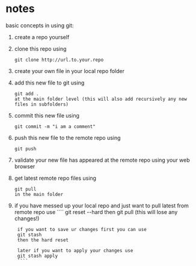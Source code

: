 # notes

basic concepts in using git:
1. create a repo yourself 
2. clone this repo using 
    ````
    git clone http://url.to.your.repo
    ````
3. create your own file in your local repo folder 
4. add this new file to git using 
    ````
    git add .
    at the main folder level (this will also add recursively any new files in subfolders)
    ````
5. commit this new file using 
    ````
    git commit -m "i am a comment" 
    ````
6. push this new file to the remote repo using 
    ````
    git push
    ````
7. validate your new file has appeared at the remote repo using your web browser

8. get latest remote repo files using 
    ````
    git pull
    in the main folder
    ````
9. if you have messed up your local repo 
     and just want to pull latest from remote repo use
        ````
        git reset --hard
        then 
        git pull
        (this will lose any changes!)

        if you want to save ur changes first you can use 
        git stash 
        then the hard reset

        later if you want to apply your changes use 
        git stash apply
        ````

